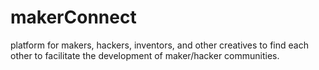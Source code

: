 # makerConnect
platform for makers, hackers, inventors, and other creatives to find each other to facilitate the development of maker/hacker communities.
